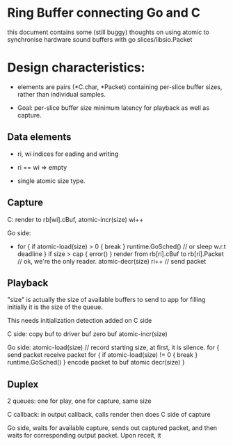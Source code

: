 # Ring Buffer connecting Go and C

this document contains some (still buggy) thoughts on
using atomic to synchronise hardware sound buffers with
go slices/libsio.Packet

# Design characteristics:

- elements are pairs (*C.char, *Packet) containing per-slice buffer sizes,
rather than individual samples.

- Goal: per-slice buffer size minimum latency for playback as well as capture.

## Data elements

- ri, wi  indices for eading and writing

- ri == wi => empty

- single atomic size type.

## Capture

C: 
render to rb[wi].cBuf,
atomic-incr(size)
wi++


Go side:

- for {
    if atomic-load(size) > 0 {
      break 
    }
    runtime.GoSched() // or sleep w.r.t deadline
  }
  if size > cap {
     error()
  }
  render from rb[ri].cBuf to rb[ri].Packet
  // ok, we're the only reader.
  atomic-decr(size)
  ri++
  // send packet

## Playback

"size" is actually the size of available buffers to send to app for filling
initially it is the size of the queue.

This needs initialization detection added on C side

C side:
  copy buf to driver buf
  zero buf
  atomic-incr(size)

Go side:
  atomic-load(size) // record starting size, at first, it is silence.
  for {
      send packet
      receive packet
      for {
        if atomic-load(size) != 0 {
          break
        }
        runtime.GoSched()
      }
      encode packet to buf
      atomic decr(size)
  }

## Duplex

2 queues: one for play, one for capture, same size

C callback: in output callback, calls render then
does C side of capture

Go side, waits for available capture, sends out captured packet,
and then waits for corresponding output packet.  Upon receit, it 


